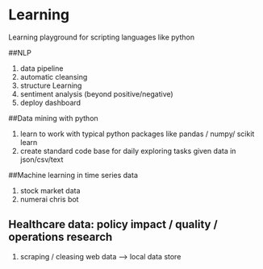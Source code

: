 # Learning
Learning playground for scripting languages like python

##NLP
1. data pipeline
2. automatic cleansing
3. structure Learning
4. sentiment analysis (beyond positive/negative)
5. deploy dashboard

##Data mining with python
1. learn to work with typical python packages like pandas / numpy/ scikit learn
2. create standard code base for daily exploring tasks given data in json/csv/text 


##Machine learning in time series data
1. stock market data 
2. numerai chris bot 

## Healthcare data: policy impact / quality / operations research
1. scraping / cleasing web data --> local data store

